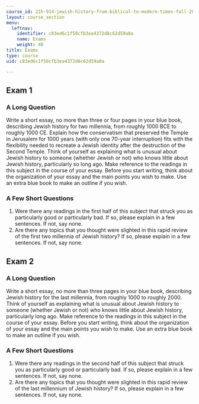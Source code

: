 ```yaml
---
course_id: 21h-914-jewish-history-from-biblical-to-modern-times-fall-2007
layout: course_section
menu:
  leftnav:
    identifier: c83ed6c1f50cfb3ea4372d8c62d59a0a
    name: Exams
    weight: 40
title: Exams
type: course
uid: c83ed6c1f50cfb3ea4372d8c62d59a0a

---
```


Exam 1
------

### A Long Question

Write a short essay, no more than three or four pages in your blue book, describing Jewish history for two millennia, from roughly 1000 BCE to roughly 1000 CE. Explain how the conservatism that preserved the Temple in Jerusalem for 1000 years (with only one 70-year interruption) fits with the flexibility needed to recreate a Jewish identity after the destruction of the Second Temple. Think of yourself as explaining what is unusual about Jewish history to someone (whether Jewish or not) who knows little about Jewish history, particularly so long ago. Make reference to the readings in this subject in the course of your essay. Before you start writing, think about the organization of your essay and the main points you wish to make. Use an extra blue book to make an outline if you wish.

### A Few Short Questions

1.  Were there any readings in the first half of this subject that struck you as particularly good or particularly bad. If so, please explain in a few sentences. If not, say none.
2.  Are there any topics that you thought were slighted in this rapid review of the first two millennia of Jewish history? If so, please explain in a few sentences. If not, say none.

Exam 2
------

### A Long Question

Write a short essay, no more than three pages in your blue book, describing Jewish history for the last millennia, from roughly 1000 to roughly 2000. Think of yourself as explaining what is unusual about Jewish history to someone (whether Jewish or not) who knows little about Jewish history, particularly long ago. Make reference to the readings in this subject in the course of your essay. Before you start writing, think about the organization of your essay and the main points you wish to make. Use an extra blue book to make an outline if you wish.

### A Few Short Questions

1.  Were there any readings in the second half of this subject that struck you as particularly good or particularly bad. If so, please explain in a few sentences. If not, say none.
2.  Are there any topics that you thought were slighted in this rapid review of the last millennium of Jewish history? If so, please explain in a few sentences. If not, say none.